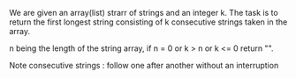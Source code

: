 We are given an array(list) strarr of strings and an integer k. The task is to return the first longest string consisting of k consecutive strings taken in the array.

n being the length of the string array, if n = 0 or k > n or k <= 0 return "".

Note
consecutive strings : follow one after another without an interruption